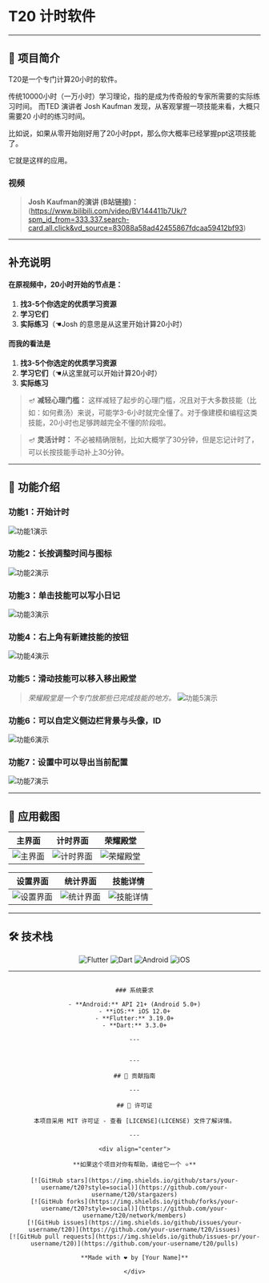 # T20 计时软件


---

## 🎯 项目简介
T20是一个专门计算20小时的软件。

传统10000小时（一万小时）学习理论，指的是成为传奇般的专家所需要的实际练习时间。
而TED 演讲者 Josh Kaufman 发现，从客观掌握一项技能来看，大概只需要20 小时的练习时间。

比如说，如果从零开始刚好用了20小时ppt，那么你大概率已经掌握ppt这项技能了。

它就是这样的应用。

### 视频

> **Josh Kaufman的演讲 (B站链接)：** (https://www.bilibili.com/video/BV144411b7Uk/?spm_id_from=333.337.search-card.all.click&vd_source=83088a58ad42455867fdcaa59412bf93)

---

## 补充说明

#### 在原视频中，20小时开始的节点是：

1. **找3-5个你选定的优质学习资源**
2. **学习它们**
3. **实际练习**（☚Josh 的意思是从这里开始计算20小时）

#### 而我的看法是

1. **找3-5个你选定的优质学习资源**
2. **学习它们**（☚从这里就可以开始计算20小时）
3. **实际练习**

> 🪔 **减轻心理门槛：** 这样减轻了起步的心理门槛，况且对于大多数技能（比如：如何煮汤）来说，可能学3-6小时就完全懂了。对于像建模和编程这类技能，20小时也足够跨越完全不懂的阶段啦。

> 🪔 **灵活计时：** 不必被精确限制，比如大概学了30分钟，但是忘记计时了，可以长按技能手动补上30分钟。

---

## 🚀 功能介绍

### 功能1：开始计时
![功能1演示](assets/images/instructions/a1.webp)

### 功能2：长按调整时间与图标
![功能2演示](assets/images/instructions/a2.webp)

### 功能3：单击技能可以写小日记
![功能3演示](assets/images/instructions/a3.webp)

### 功能4：右上角有新建技能的按钮
![功能4演示](assets/images/instructions/a4.webp)

### 功能5：滑动技能可以移入移出殿堂
> *荣耀殿堂是一个专门放那些已完成技能的地方。*
![功能5演示](assets/images/instructions/a5.webp)

### 功能6：可以自定义侧边栏背景与头像，ID
![功能6演示](assets/images/instructions/a6.webp)

### 功能7：设置中可以导出当前配置
![功能7演示](assets/images/instructions/a7.webp)

---

## 📱 应用截图

<div align="center">

| 主界面 | 计时界面 | 荣耀殿堂 |
|--------|----------|----------|
| ![主界面](screenshots/main.png) | ![计时界面](screenshots/timer.png) | ![荣耀殿堂](screenshots/glory.png) |

| 设置界面 | 统计界面 | 技能详情 |
|----------|----------|----------|
| ![设置界面](screenshots/settings.png) | ![统计界面](screenshots/stats.png) | ![技能详情](screenshots/details.png) |

</div>

---

## 🛠️ 技术栈

<div align="center">

![Flutter](https://img.shields.io/badge/Flutter-3.19.0-02569B?style=flat-square&logo=flutter)
![Dart](https://img.shields.io/badge/Dart-3.3.0-0175C2?style=flat-square&logo=dart)
![Android](https://img.shields.io/badge/Android-API%2021+-3DDC84?style=flat-square&logo=android)
![iOS](https://img.shields.io/badge/iOS-12.0+-000000?style=flat-square&logo=ios)


---

```

### 系统要求

- **Android:** API 21+ (Android 5.0+)
- **iOS:** iOS 12.0+
- **Flutter:** 3.19.0+
- **Dart:** 3.3.0+

---


---

## 🤝 贡献指南

---

## 📄 许可证

本项目采用 MIT 许可证 - 查看 [LICENSE](LICENSE) 文件了解详情。

---

<div align="center">

**如果这个项目对你有帮助，请给它一个 ⭐️**

[![GitHub stars](https://img.shields.io/github/stars/your-username/t20?style=social)](https://github.com/your-username/t20/stargazers)
[![GitHub forks](https://img.shields.io/github/forks/your-username/t20?style=social)](https://github.com/your-username/t20/network/members)
[![GitHub issues](https://img.shields.io/github/issues/your-username/t20)](https://github.com/your-username/t20/issues)
[![GitHub pull requests](https://img.shields.io/github/issues-pr/your-username/t20)](https://github.com/your-username/t20/pulls)

**Made with ❤️ by [Your Name]**

</div>
